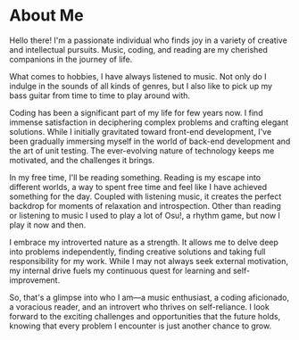 # About Me

Hello there! I'm a passionate individual who finds joy in a variety of creative and intellectual pursuits. Music, coding, and reading are my cherished companions in the journey of life.

What comes to hobbies, I have always listened to music. Not only do I indulge in the sounds of all kinds of genres, but I also like to pick up my bass guitar from time to time to play around with.

Coding has been a significant part of my life for few years now. I find immense satisfaction in deciphering complex problems and crafting elegant solutions. While I initially gravitated toward front-end development, I've been gradually immersing myself in the world of back-end development and the art of unit testing. The ever-evolving nature of technology keeps me motivated, and the challenges it brings.

In my free time, I'll be reading something. Reading is my escape into different worlds, a way to spent free time and feel like I have achieved something for the day. Coupled with listening music, it creates the perfect backdrop for moments of relaxation and introspection. Other than reading or listening to music I used to play a lot of Osu!, a rhythm game, but now I play it now and then.

I embrace my introverted nature as a strength. It allows me to delve deep into problems independently, finding creative solutions and taking full responsibility for my work. While I may not always seek external motivation, my internal drive fuels my continuous quest for learning and self-improvement.

So, that's a glimpse into who I am—a music enthusiast, a coding aficionado, a voracious reader, and an introvert who thrives on self-reliance. I look forward to the exciting challenges and opportunities that the future holds, knowing that every problem I encounter is just another chance to grow.
